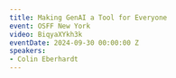 ```yaml
---
title: Making GenAI a Tool for Everyone
event: OSFF New York
video: BiqyaXYkh3k
eventDate: 2024-09-30 00:00:00 Z
speakers:
- Colin Eberhardt
---
```

